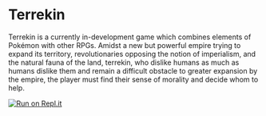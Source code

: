 # Terrekin

Terrekin is a currently in-development game which combines elements of Pokémon with other RPGs. Amidst a new but powerful empire trying to expand its territory, revolutionaries opposing the notion of imperialism, and the natural fauna of the land, terrekin, who dislike humans as much as humans dislike them and remain a difficult obstacle to greater expansion by the empire, the player must find their sense of morality and decide whom to help.

[![Run on Repl.it](https://repl.it/badge/github/Kroiririoroirkk/terrekin-server)](https://repl.it/github/Kroiririoroirkk/terrekin-server)
